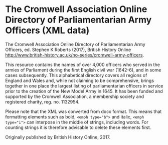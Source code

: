 # The Cromwell Association Online Directory of Parliamentarian Army Officers (XML data)
The Cromwell Association Online Directory of Parliamentarian Army Officers, ed. Stephen K Roberts (2017), British History Online http://www.british-history.ac.uk/no-series/cromwell-army-officers.

This resource contains the names of over 4,000 officers who served in the armies of Parliament during the first English civil war (1642-6), and in some cases subsequently. This alphabetical directory covers all regions of England and Wales and, while not claiming to be comprehensive, brings together in one place the largest listing of parliamentarian officers in service prior to the creation of the New Model Army in 1645. It has been funded and supported by the Cromwell Association, a membership society and registered charity, reg. no. 1132954.

Please note that the XML was converted from docx format. This means that formatting elements such as bold, ```<emph type="b">``` and italic, ```<emph type="i">``` can interpose in the middle of strings, including words. For counting strings it is therefore advisable to delete these elements first.

Originally published by British History Online, 2017.
